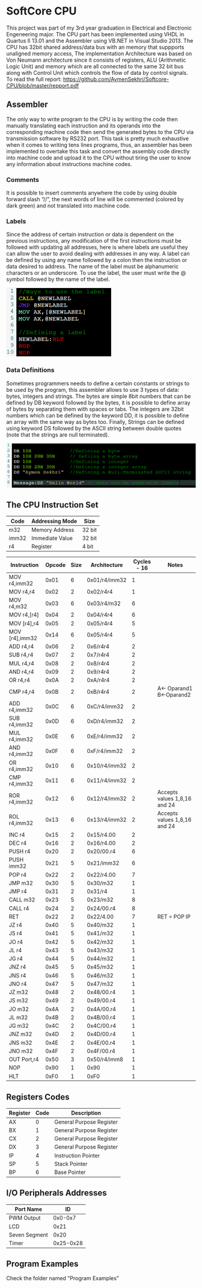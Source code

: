 # SoftCore CPU
This project was part of my 3rd year graduation in Electrical and Electronic Engeneering major. The CPU part has been implemented using VHDL in Quartus II 13.01 and the Assembler using VB.NET in Visual Studio 2013. The CPU has 32bit shared address/data bus with an memory that suppports unaligned memory access, The implementation Architecture was based on Von Neumann architecture since it consists of registers, ALU (Arithmetic Logic Unit) and memory which are all connected to the same 32 bit bus along with Control Unit which controls the flow of data by control signals.<br>
To read the full report: https://github.com/AymenSekhri/Softcore-CPU/blob/master/repport.pdf

## Assembler
The only way to write program to the CPU is by writing the code then manually translating each instruction and its operands into the corresponding machine code then send the generated bytes to the CPU via transmission software by RS232 port. This task is pretty much exhaustive when it comes to writing tens lines programs, thus, an assembler has been implemented to overtake this task and convert the assembly code directly into machine code and upload it to the CPU without tiring the user to know any information about instructions machine codes.

### Comments
It is possible to insert comments anywhere the code by using double forward slash “//”, the next words of line will be commented (colored by dark green) and not translated into machine code.
### Labels
Since the address of certain instruction or data is dependent on the previous instructions, any modification of the first instructions must be followed with updating all addresses, here is where labels are useful they can allow the user to avoid dealing with addresses in any way. A label can be defined by using any name followed by a colon then the instruction or data desired to address. The name of the label must be alphanumeric characters or an underscore. To use the label, the user must write the @ symbol followed by the name of the label.


![GitHub](https://github.com/AymenSekhri/ISoftcore-CPU/blob/master/Images/1.png)


### Data Definitions
Sometimes programmers needs to define a certain constants or strings to be used by the program, this assembler allows to use 3 types of data: bytes, integers and strings. The bytes are simple 8bit numbers that can be defined by DB keyword followed by the bytes, it is possible to define array of bytes by separating them with spaces or tabs. The integers are 32bit numbers which can be defined by the keyword DD, it is possible to define an array with the same way as bytes too. Finally, Strings can be defined using keyword DS followed by the ASCII string between double quotes (note that the strings are null terminated). 


![GitHub](https://github.com/AymenSekhri/ISoftcore-CPU/blob/master/Images/2.png)


## The CPU Instruction Set


| Code  | Addressing Mode | Size   |
|-------|-----------------|--------|
| m32   | Memory Address  | 32 bit |
| imm32 | Immediate Value | 32 bit |
| r4    | Register        | 4 bit  |


| Instruction      | Opcode | Size | Architecture  | Cycles \- 16 | Notes                        |
|------------------|--------|------|---------------|--------------|------------------------------|
| MOV r4,imm32     | 0x01   | 6    | 0x01/r4/imm32 | 1            |
| MOV r4,r4        | 0x02   | 2    | 0x02/r4r4     | 1            |
| MOV r4,m32       | 0x03   | 6    | 0x03/r4/m32   | 6            |
| MOV r4,\[r4\]    | 0x04   | 2    | 0x04/r4r4     | 6            |
| MOV \[r4\],r4    | 0x05   | 2    | 0x05/r4r4     | 5            |
| MOV \[r4\],imm32 | 0x14   | 6    | 0x05/r4r4     | 5            |
| ADD r4,r4        | 0x06   | 2    | 0x6/r4r4      | 2            |
| SUB r4,r4        | 0x07   | 2    | 0x7/r4r4      | 2            |
| MUL r4,r4        | 0x08   | 2    | 0x8/r4r4      | 2            |
| AND r4,r4        | 0x09   | 2    | 0x9/r4r4      | 2            |
| OR r4,r4         | 0x0A   | 2    | 0xA/r4r4      | 2            |
| CMP r4,r4        | 0x0B   | 2    | 0xB/r4r4      | 2            | A<\- Oparand1  B<\-Oparand2  |
| ADD r4,imm32     | 0x0C   | 6    | 0xC/r4/imm32  | 2            |
| SUB r4,imm32     | 0x0D   | 6    | 0xD/r4/imm32  | 2            |
| MUL r4,imm32     | 0x0E   | 6    | 0xE/r4/imm32  | 2            |
| AND r4,imm32     | 0x0F   | 6    | 0xF/r4/imm32  | 2            |
| OR r4,imm32      | 0x10   | 6    | 0x10/r4/imm32 | 2            |
| CMP r4,imm32     | 0x11   | 6    | 0x11/r4/imm32 | 2            |
| ROR r4,imm32     | 0x12   | 6    | 0x12/r4/imm32 | 2            | Accepts values 1,8,16 and 24 |
| ROL r4,imm32     | 0x13   | 6    | 0x13/r4/imm32 | 2            | Accepts values 1,8,16 and 24 |
| INC r4           | 0x15   | 2    | 0x15/r4\.00   | 2            |           
| DEC r4           | 0x16   | 2    | 0x16/r4\.00   | 2            |
| PUSH r4          | 0x20   | 2    | 0x20/00\.r4   | 6            |
| PUSH imm32       | 0x21   | 5    | 0x21/imm32    | 6            |
| POP r4           | 0x22   | 2    | 0x22/r4\.00   | 7            |
| JMP m32          | 0x30   | 5    | 0x30/m32      | 1            |
| JMP r4           | 0x31   | 2    | 0x31/r4       | 1            |
| CALL m32         | 0x23   | 5    | 0x23/m32      | 8            |
| CALL r4          | 0x24   | 2    | 0x24/00\.r4   | 8            |
| RET              | 0x22   | 2    | 0x22/4\.00    | 7            | RET = POP IP                 |
| JZ  r4           | 0x40   | 5    | 0x40/m32      | 1            |
| JS  r4           | 0x41   | 5    | 0x41/m32      | 1            |
| JO  r4           | 0x42   | 5    | 0x42/m32      | 1            |
| JL  r4           | 0x43   | 5    | 0x43/m32      | 1            |
| JG  r4           | 0x44   | 5    | 0x44/m32      | 1            |
| JNZ r4           | 0x45   | 5    | 0x45/m32      | 1            |
| JNS r4           | 0x46   | 5    | 0x46/m32      | 1            |
| JNO r4           | 0x47   | 5    | 0x47/m32      | 1            |
| JZ  m32          | 0x48   | 2    | 0x48/00\.r4   | 1            |
| JS  m32        | 0x49   | 2    | 0x49/00\.r4   | 1            |
| JO  m32        | 0x4A   | 2    | 0x4A/00\.r4   | 1            |
| JL  m32        | 0x4B   | 2    | 0x4B/00\.r4   | 1            |
| JG  m32        | 0x4C   | 2    | 0x4C/00\.r4   | 1            |
| JNZ m32        | 0x4D   | 2    | 0x4D/00\.r4   | 1            |
| JNS m32           | 0x4E   | 2    | 0x4E/00\.r4   | 1            |
| JNO m32             | 0x4F   | 2    | 0x4F/00\.r4   | 1            |
| OUT Port,r4      | 0x50   | 3    | 0x50/r4/imm8  | 1            |
| NOP              | 0x90   | 1    | 0x90          | 1            |
| HLT              | 0xF0   | 1    | 0xF0          | 1            |

## Registers Codes

| Register | Code | Description              |
|----------|------|--------------------------|
| AX       | 0    | General Purpose Register |
| BX       | 1    | General Purpose Register |
| CX       | 2    | General Purpose Register |
| DX       | 3    | General Purpose Register |
| IP       | 4    | Instruction Pointer      |
| SP       | 5    | Stack Pointer            |
| BP       | 6    | Base Pointer             |


## I/O Peripherals Addresses

| Port Name     | ID         |
|---------------|------------|
| PWM Output    | 0x0\-0x7   |
| LCD           | 0x21       |
| Seven Segment | 0x20       |
| Timer         | 0x25\-0x28 |



## Program Examples
Check the folder named "Program Examples" 


